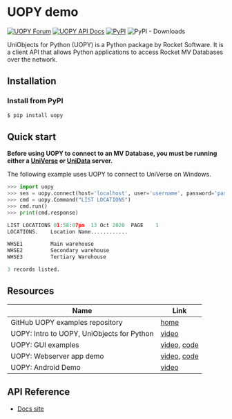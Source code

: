 # UOPY demo

[![UOPY Forum](https://img.shields.io/badge/UOPY-Forum-brightgreen)](https://community.rocketsoftware.com/forums/multivalue?CommunityKey=dd45d00d-59db-4884-b3eb-2b0647af231b)
[![UOPY API Docs](https://img.shields.io/badge/UOPY-%20API%20Docs-brightgreen)](https://rocketsoftware.github.io/uopy-demo/docs/uopy.html)
[![PyPI](https://img.shields.io/pypi/v/uopy)](https://pypi.org/project/uopy/)
![PyPI - Downloads](https://img.shields.io/pypi/dw/uopy)


UniObjects for Python (UOPY) is a Python package by Rocket Software. It is a client API that allows Python applications to access Rocket MV Databases over the network.

## Installation

### Install from PyPI

```bash
$ pip install uopy
```

## Quick start

**Before using UOPY to connect to an MV Database, you must be running either a [UniVerse](https://www.rocketsoftware.com/products/rocket-universe-0/rocket-universe) or [UniData](https://www.rocketsoftware.com/products/rocket-unidata-0/rocket-unidata) server.** 

The following example uses UOPY to connect to UniVerse on Windows.

```python
>>> import uopy
>>> ses = uopy.connect(host='localhost', user='username', password='password', account='XDEMO')
>>> cmd = uopy.Command("LIST LOCATIONS")
>>> cmd.run()
>>> print(cmd.response)

LIST LOCATIONS 01:58:07pm  13 Oct 2020  PAGE    1
LOCATIONS.    Location Name............

WHSE1         Main warehouse
WHSE2         Secondary warehouse
WHSE3         Tertiary Warehouse

3 records listed.
```

## Resources

| Name | Link  |
|---|---|
| GitHub UOPY examples repository | [home](https://github.com/RocketSoftware/uopy-demo)  |
| UOPY: Intro to UOPY, UniObjects for Python | [video](https://www.rocketsoftware.com/resource/intro-uopy-uniobjects-python) |
| UOPY: GUI examples | [video](https://www.rocketsoftware.com/resource/uopy-gui-examples), [code](https://github.com/RocketSoftware/uopy-demo/tree/master/examples/uopy_tkexample) |
| UOPY: Webserver app demo |  [video](https://www.rocketsoftware.com/resource/webserver-app-demo), [code](https://github.com/RocketSoftware/uopy-demo/tree/master/examples/uopy_web) |
| UOPY: Android Demo | [video](https://www.rocketsoftware.com/resource/uopy-android-demo) |

## API Reference

* [Docs site](https://rocketsoftware.github.io/uopy-demo/docs/uopy.html)
